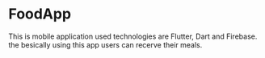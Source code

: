 # FoodApp
This is mobile application used technologies are Flutter, Dart and Firebase. the besically using this app users can recerve their meals.
